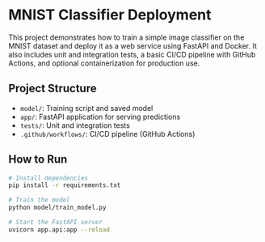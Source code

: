 # MNIST Classifier Deployment

This project demonstrates how to train a simple image classifier on the MNIST dataset and deploy it as a web service using FastAPI and Docker. It also includes unit and integration tests, a basic CI/CD pipeline with GitHub Actions, and optional containerization for production use.

## Project Structure

- `model/`: Training script and saved model
- `app/`: FastAPI application for serving predictions
- `tests/`: Unit and integration tests
- `.github/workflows/`: CI/CD pipeline (GitHub Actions)

## How to Run

```bash
# Install dependencies
pip install -r requirements.txt

# Train the model
python model/train_model.py

# Start the FastAPI server
uvicorn app.api:app --reload
